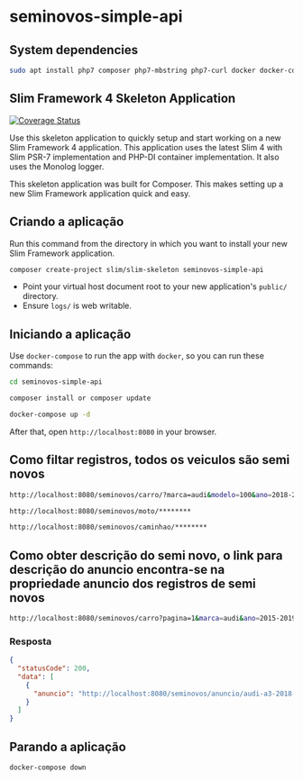 # seminovos-simple-api

## System dependencies

```sh
sudo apt install php7 composer php7-mbstring php7-curl docker docker-compose
```

## Slim Framework 4 Skeleton Application

[![Coverage Status](https://coveralls.io/repos/github/slimphp/Slim-Skeleton/badge.svg?branch=master)](https://coveralls.io/github/slimphp/Slim-Skeleton?branch=master)

Use this skeleton application to quickly setup and start working on a new Slim Framework 4 application. This application uses the latest Slim 4 with Slim PSR-7 implementation and PHP-DI container implementation. It also uses the Monolog logger.

This skeleton application was built for Composer. This makes setting up a new Slim Framework application quick and easy.

## Criando a aplicação

Run this command from the directory in which you want to install your new Slim Framework application.

```bash
composer create-project slim/slim-skeleton seminovos-simple-api
```

* Point your virtual host document root to your new application's `public/` directory.
* Ensure `logs/` is web writable.

## Iniciando a aplicação

Use `docker-compose` to run the app with `docker`, so you can run these commands:

```bash
cd seminovos-simple-api

composer install or composer update

docker-compose up -d
```

After that, open `http://localhost:8080` in your browser.

## Como filtar registros, todos os veiculos são semi novos

```bash
http://localhost:8080/seminovos/carro/?marca=audi&modelo=100&ano=2018-2021&preco=2000-1000000?pagina=2

http://localhost:8080/seminovos/moto/********

http://localhost:8080/seminovos/caminhao/********

```

## Como obter descrição do semi novo, o link para descrição do anuncio encontra-se na propriedade anuncio dos registros de semi novos

```bash
http://localhost:8080/seminovos/carro?pagina=1&marca=audi&ano=2015-2019&preco=1000-100000

```

### Resposta

```json
{
  "statusCode": 200,
  "data": [
    {
      "anuncio": "http://localhost:8080/seminovos/anuncio/audi-a3-2018-2019--2714274"
    }
  ]
}
```

## Parando a aplicação

```bash
docker-compose down
```
